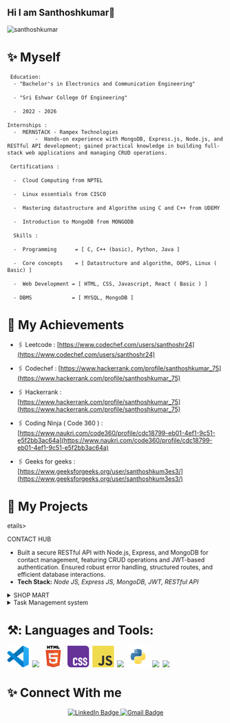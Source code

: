 ## Hi I am Santhoshkumar👋

<p align="left"> <img src="https://komarev.com/ghpvc/?username=santhosheshwar&label=Profile%20views&color=0e75b6&style=flat" alt="santhoshkumar" /> </p>


# :sparkles: Myself
<body>

     Education: 
      - "Bachelor's in Electronics and Communication Engineering"
      
      - "Sri Eshwar College Of Engineering"
      
      -  2022 - 2026

    Internships :
      -  MERNSTACK - Rampex Technologies 
             -  Hands-on experience with MongoDB, Express.js, Node.js, and RESTful API development; gained practical knowledge in building full-stack web applications and managing CRUD operations.

     Certifications : 
     
      -  Cloud Computing from NPTEL

      -  Linux essentials from CISCO

      -  Mastering datastructure and Algorithm using C and C++ from UDEMY

      -  Introduction to MongoDB from MONGODB

      Skills : 
      
      -  Programming      = [ C, C++ (basic), Python, Java ]
      
      -  Core concepts    = [ Datastructure and algorithm, OOPS, Linux ( Basic) ]
      
      -  Web Development = [ HTML, CSS, Javascript, React ( Basic ) ]

      - DBMS             = [ MYSQL, MongoDB ]
</body>

# :star2: My Achievements

- 🖇️ Leetcode : [https://www.codechef.com/users/santhoshr24](https://www.codechef.com/users/santhoshr24)

- 🖇️ Codechef : [https://www.hackerrank.com/profile/santhoshkumar_75](https://www.hackerrank.com/profile/santhoshkumar_75)

- 🖇️ Hackerrank : [https://www.hackerrank.com/profile/santhoshkumar_75](https://www.hackerrank.com/profile/santhoshkumar_75)

- 🖇️ Coding Ninja ( Code 360 ) : [https://www.naukri.com/code360/profile/cdc18799-eb01-4ef1-9c51-e5f2bb3ac64a](https://www.naukri.com/code360/profile/cdc18799-eb01-4ef1-9c51-e5f2bb3ac64a)

 - 🖇️ Geeks for geeks : [https://www.geeksforgeeks.org/user/santhoshkum3es3/](https://www.geeksforgeeks.org/user/santhoshkum3es3/)


# :star2: My Projects
etails> 
  <summary> CONTACT HUB </summary>
    <ul> <li> Built a secure RESTful API with Node.js, Express, and MongoDB for contact management, featuring CRUD operations 
and JWT-based authentication. Ensured robust error handling, structured routes, and efficient database interactions. </li> 
    <li> <strong>Tech Stack:</strong> <em>Node JS, Express JS, MongoDB, JWT, RESTful API </em></li></ul> 
</details>

<details> 
  <summary> SHOP MART </summary>
    <li> Developed a full-stack eCommerce web application with features like user authentication, product listings, cart, and order 
management. Built using secure RESTful APIs and ensured seamless client-server integration with a responsive UI.. </li> 
    <li><strong>Tech Stack:</strong> <em> JReact JS, Node JS, Express JS, MongoDB  </em></li></ul> 
</details>

<details> 
  <summary> Task Management system </summary>
   <li>Built a Task Management System with user authentication, real-time updates, and responsive UI for efficient task tracking and organization.  </li>
   <li><strong>Tech Stack:</strong> <em>MongoDB, Express JS, React JS, Node JS, HTML, CSS </em> </li></ul> 
</details>



# ⚒️: Languages and Tools:
<div>
  <img width=50px src="https://raw.githubusercontent.com/github/explore/80688e429a7d4ef2fca1e82350fe8e3517d3494d/topics/visual-studio-code/visual-studio-code.png">&nbsp;
  <img width=50px src="https://cdn.freebiesupply.com/logos/large/2x/eclipse-11-logo-png-transparent.png">&nbsp;
  <img width=50px src="https://raw.githubusercontent.com/github/explore/80688e429a7d4ef2fca1e82350fe8e3517d3494d/topics/html/html.png">&nbsp;
  <img width=50px src="https://raw.githubusercontent.com/github/explore/80688e429a7d4ef2fca1e82350fe8e3517d3494d/topics/css/css.png">&nbsp;
  <img width=50px src="https://raw.githubusercontent.com/github/explore/80688e429a7d4ef2fca1e82350fe8e3517d3494d/topics/javascript/javascript.png">&nbsp;
  <img width=50px src="https://cdn4.iconfinder.com/data/icons/logos-3/600/React.js_logo-1024.png">&nbsp;
  <img width=50px src="https://raw.githubusercontent.com/github/explore/80688e429a7d4ef2fca1e82350fe8e3517d3494d/topics/python/python.png">&nbsp;
  <img width=50px src="https://brandslogos.com/wp-content/uploads/images/large/java-logo-1.png">&nbsp;
  <img width=50px src="https://www.pngkey.com/png/full/269-2693201_mysql-logo-circle-png.png">&nbsp
  
# :sparkles: Connect With me 
<p align="left">
  <div id="badges" align="center" >
  <a href="https://www.linkedin.com/in/santhoshkumar077/">
    <img src="https://img.shields.io/badge/LinkedIn-pink?style=for-the-badge&logo=linkedin&logoColor=black" alt="LinkedIn Badge"/>
  </a>
  <a href="mailto:santhoshkumar.r2022ece@sece.ac.in.com">
    <img src="https://img.shields.io/badge/Gmail-purple?style=for-the-badge&logo=gmail&logoColor=white" alt="Gmail Badge"/>
  </a>
</div>

